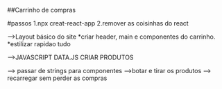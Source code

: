 ##Carrinho de compras

#passos
    1.npx creat-react-app
    2.remover as coisinhas do react  

  -->Layout básico do site
  *criar header, main e componentes do carrinho.
  *estilizar rapidao tudo

  -->JAVASCRIPT
  DATA.JS
  CRIAR PRODUTOS

  --> passar de strings para componentes 
  -->botar e tirar os produtos
  --> recarregar sem perder as compras
